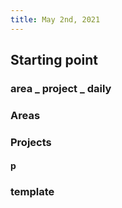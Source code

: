 ```yaml
---
title: May 2nd, 2021
---
```


## Starting point
### area _ project _ daily
### Areas
####
### Projects
#### p
### template
##
